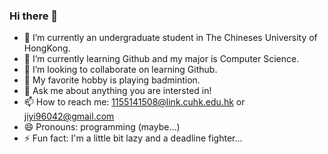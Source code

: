 ### Hi there 👋

<!--
**yiji0/yiji0** is a ✨ _special_ ✨ repository because its `README.md` (this file) appears on your GitHub profile.

Here are some ideas to get you started:
-->

- 🔭 I’m currently an undergraduate student in The Chineses University of HongKong.
- 🌱 I’m currently learning Github and my major is Computer Science.
- 👯 I’m looking to collaborate on learning Github.
- 🤔 My favorite hobby is playing badmintion.
- 💬 Ask me about anything you are intersted in!
- 📫 How to reach me: 1155141508@link.cuhk.edu.hk or jiyi96042@gmail.com
- 😄 Pronouns: programming (maybe...)
- ⚡ Fun fact: I'm a little bit lazy and a deadline fighter...

